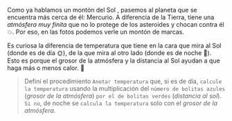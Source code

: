 <gs-attire attire-url="https://raw.githubusercontent.com/MumukiProject/mumuki-guia-gobstones-practica-integradora-primaria-ii/master/assets/attires/config_1551194860476.json"></gs-attire>

<gs-toolbox toolbox-url="https://raw.githubusercontent.com/MumukiProject/mumuki-guia-gobstones-practica-integradora-primaria-ii/master/assets/toolbox_1552416002661.xml"></gs-toolbox>

Como ya hablamos un montón del Sol , pasemos al planeta que se encuentra más cerca de él: Mercurio. A diferencia de la Tierra, tiene una _atmósfera muy finita_ que no lo protege de los asteroides y chocan contra él :collision:. Por eso, en las fotos podemos verle un montón de marcas. 

Es curiosa la diferencia de temperatura que tiene en la cara que mira al Sol (donde es de día :sun_with_face:), de la que mira al otro lado (donde es de noche :new_moon_with_face:). Esto es porque el grosor de la atmósfera y la distancia al Sol ayudan a que haga más o menos calor. :grimacing:

> Definí el procedimiento `Anotar temperatura` que, si es de día, `calcule la temperatura` usando la multiplicación del `número de bolitas azules` (_grosor de la atmósfera_) `por el de bolitas verdes` (_distancia al sol_). `Si no`, de noche se `calcula la temperatura` solo con el _grosor de la atmósfera_.